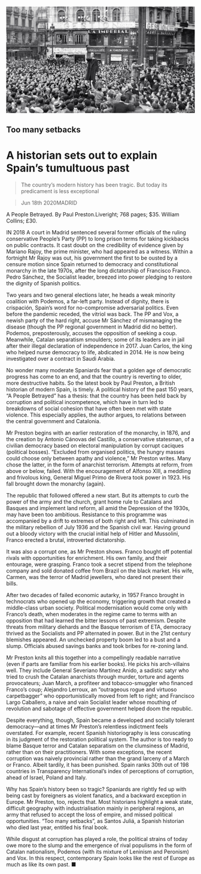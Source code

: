![](./images/20200620_BKP011_0.jpg)

## Too many setbacks

# A historian sets out to explain Spain’s tumultuous past

> The country’s modern history has been tragic. But today its predicament is less exceptional

> Jun 18th 2020MADRID

A People Betrayed. By Paul Preston.Liveright; 768 pages; $35. William Collins; £30.

IN 2018 A court in Madrid sentenced several former officials of the ruling conservative People’s Party (PP) to long prison terms for taking kickbacks on public contracts. It cast doubt on the credibility of evidence given by Mariano Rajoy, the prime minister, who had appeared as a witness. Within a fortnight Mr Rajoy was out, his government the first to be ousted by a censure motion since Spain returned to democracy and constitutional monarchy in the late 1970s, after the long dictatorship of Francisco Franco. Pedro Sánchez, the Socialist leader, breezed into power pledging to restore the dignity of Spanish politics.

Two years and two general elections later, he heads a weak minority coalition with Podemos, a far-left party. Instead of dignity, there is crispación, Spain’s word for no-compromise adversarial politics. Even before the pandemic receded, the vitriol was back. The PP and Vox, a newish party of the hard right, accuse Mr Sánchez of mismanaging the disease (though the PP regional government in Madrid did no better). Podemos, preposterously, accuses the opposition of seeking a coup. Meanwhile, Catalan separatism smoulders; some of its leaders are in jail after their illegal declaration of independence in 2017. Juan Carlos, the king who helped nurse democracy to life, abdicated in 2014. He is now being investigated over a contract in Saudi Arabia.

No wonder many moderate Spaniards fear that a golden age of democratic progress has come to an end, and that the country is reverting to older, more destructive habits. So the latest book by Paul Preston, a British historian of modern Spain, is timely. A political history of the past 150 years, “A People Betrayed” has a thesis: that the country has been held back by corruption and political incompetence, which have in turn led to breakdowns of social cohesion that have often been met with state violence. This especially applies, the author argues, to relations between the central government and Catalonia.

Mr Preston begins with an earlier restoration of the monarchy, in 1876, and the creation by Antonio Cánovas del Castillo, a conservative statesman, of a civilian democracy based on electoral manipulation by corrupt caciques (political bosses). “Excluded from organised politics, the hungry masses could choose only between apathy and violence,” Mr Preston writes. Many chose the latter, in the form of anarchist terrorism. Attempts at reform, from above or below, failed. With the encouragement of Alfonso XIII, a meddling and frivolous king, General Miguel Primo de Rivera took power in 1923. His fall brought down the monarchy (again).

The republic that followed offered a new start. But its attempts to curb the power of the army and the church, grant home rule to Catalans and Basques and implement land reform, all amid the Depression of the 1930s, may have been too ambitious. Resistance to this programme was accompanied by a drift to extremes of both right and left. This culminated in the military rebellion of July 1936 and the Spanish civil war. Having ground out a bloody victory with the crucial initial help of Hitler and Mussolini, Franco erected a brutal, introverted dictatorship.

It was also a corrupt one, as Mr Preston shows. Franco bought off potential rivals with opportunities for enrichment. His own family, and their entourage, were grasping. Franco took a secret stipend from the telephone company and sold donated coffee from Brazil on the black market. His wife, Carmen, was the terror of Madrid jewellers, who dared not present their bills.

After two decades of failed economic autarky, in 1957 Franco brought in technocrats who opened up the economy, triggering growth that created a middle-class urban society. Political modernisation would come only with Franco’s death, when moderates in the regime came to terms with an opposition that had learned the bitter lessons of past extremism. Despite threats from military diehards and the Basque terrorism of ETA, democracy thrived as the Socialists and PP alternated in power. But in the 21st century blemishes appeared. An unchecked property boom led to a bust and a slump. Officials abused savings banks and took bribes for re-zoning land.

Mr Preston knits all this together into a compellingly readable narrative (even if parts are familiar from his earlier books). He picks his arch-villains well. They include General Severiano Martínez Anido, a sadistic satyr who tried to crush the Catalan anarchists through murder, torture and agents provocateurs; Juan March, a profiteer and tobacco-smuggler who financed Franco’s coup; Alejandro Lerroux, an “outrageous rogue and virtuoso carpetbagger” who opportunistically moved from left to right; and Francisco Largo Caballero, a naive and vain Socialist leader whose mouthing of revolution and sabotage of effective government helped doom the republic.

Despite everything, though, Spain became a developed and socially tolerant democracy—and at times Mr Preston’s relentless indictment feels overstated. For example, recent Spanish historiography is less coruscating in its judgment of the restoration political system. The author is too ready to blame Basque terror and Catalan separatism on the clumsiness of Madrid, rather than on their practitioners. With some exceptions, the recent corruption was naively provincial rather than the grand larceny of a March or Franco. Albeit tardily, it has been punished. Spain ranks 30th out of 198 countries in Transparency International’s index of perceptions of corruption, ahead of Israel, Poland and Italy.

Why has Spain’s history been so tragic? Spaniards are rightly fed up with being cast by foreigners as violent fanatics, and a backward exception in Europe. Mr Preston, too, rejects that. Most historians highlight a weak state, difficult geography with industrialisation mainly in peripheral regions, an army that refused to accept the loss of empire, and missed political opportunities. “Too many setbacks”, as Santos Juliá, a Spanish historian who died last year, entitled his final book.

While disgust at corruption has played a role, the political strains of today owe more to the slump and the emergence of rival populisms in the form of Catalan nationalism, Podemos (with its mixture of Leninism and Peronism) and Vox. In this respect, contemporary Spain looks like the rest of Europe as much as like its own past. ■